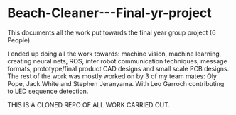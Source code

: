 # Beach-Cleaner---Final-yr-project

This documents all the work put towards the final year group project (6 People).

I ended up doing all the work towards: machine vision, machine learning, creating neural nets, ROS, inter robot communication techniques, message formats, prototype/final product CAD designs and small scale PCB designs.
The rest of the work was mostly worked on by 3 of my team mates: Oly Pope, Jack White and Stephen Jeranyama. With Leo Garroch contributing to LED sequence detection.

THIS IS A CLONED REPO OF ALL WORK CARRIED OUT.
